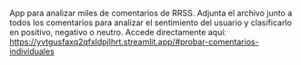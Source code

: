 App para analizar miles de comentarios de RRSS. Adjunta el archivo junto a todos los comentarios para analizar el sentimiento del usuario y clasificarlo en positivo, negativo o neutro.
Accede directamente aquí: https://yvtgusfaxq2qfxldpjlhrt.streamlit.app/#probar-comentarios-individuales
